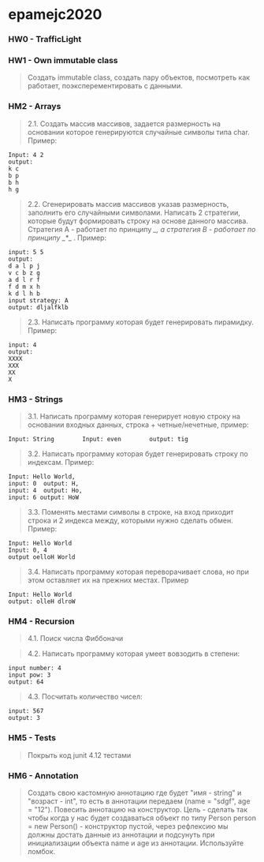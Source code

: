 # epamejc2020
### HW0 - TrafficLight

### HW1 - Own immutable class
> Создать immutable class, создать пару объектов, посмотреть как работает, поэксперементировать с данными.

### HM2 - Arrays 
> 2.1. Создать массив массивов, задается размерность на основании которое генерируются случайные символы типа char. Пример:

    Input: 4 2
    output:
    k c 
    b p 
    b h 
    h g 

> 2.2. Сгенерировать массив массивов указав размерность, заполнить его случайными символами. Написать 2 стратегии, которые будут формировать строку на основе данного массива. Стратегия А - работает по принципу *_*_*, а стратегия B - работает по принципу _*_*_ . Пример:

    input: 5 5
    output: 
    d a l p j 
    v c b z g 
    a d l r f 
    f d m x h 
    k d l h b 
    input strategy: A
    output: dljalfklb
> 2.3. Написать программу которая будет генерировать пирамидку. Пример:

    input: 4
    output: 
    XXXX
    XXX
    XX
    X

### HM3 - Strings
> 3.1. Написать программу которая генерирует новую строку на основании входных данных, строка + четные/нечетные, пример:

    Input: String        Input: even        output: tig
> 3.2. Написать программу которая будет генерировать строку по индексам. Пример:

    Input: Hello World,     
    input: 0  output: H, 
    input: 4  output: Ho, 
    input: 6 output: HoW
> 3.3. Поменять местами символы в строке, на вход приходит строка и 2 индекса между, которыми нужно сделать обмен. Пример:

    Input: Hello World
    Input: 0, 4
    output oelloH World
> 3.4. Написать программу которая переворачивает слова, но при этом оставляет их на прежних местах. Пример

    Input: Hello World
    output: olleH dlroW

### HM4 - Recursion
> 4.1. Поиск числа Фиббоначи

> 4.2. Написать программу которая умеет вовзодить в степени:

    input number: 4
    input pow: 3
    output: 64
> 4.3.  Посчитать количество чисел:

    input: 567
    output: 3

### HM5 - Tests
> Покрыть код junit 4.12 тестами

### HM6 - Annotation
> Создать свою кастомную аннотацию где будет "имя - string" и "возраст - int", то есть в аннотации передаем (name = "sdgf", age = "12"). 
> Повесить аннотацию на конструктор. 
> Цель - сделать так чтобы когда у нас будет создаваться объект по типу Person person = new Person() - конструктор пустой, 
> через рефлексию мы должны достать данные из аннотации и подсунуть при инициализации объекта name и age из аннотации. Используйте ломбок.